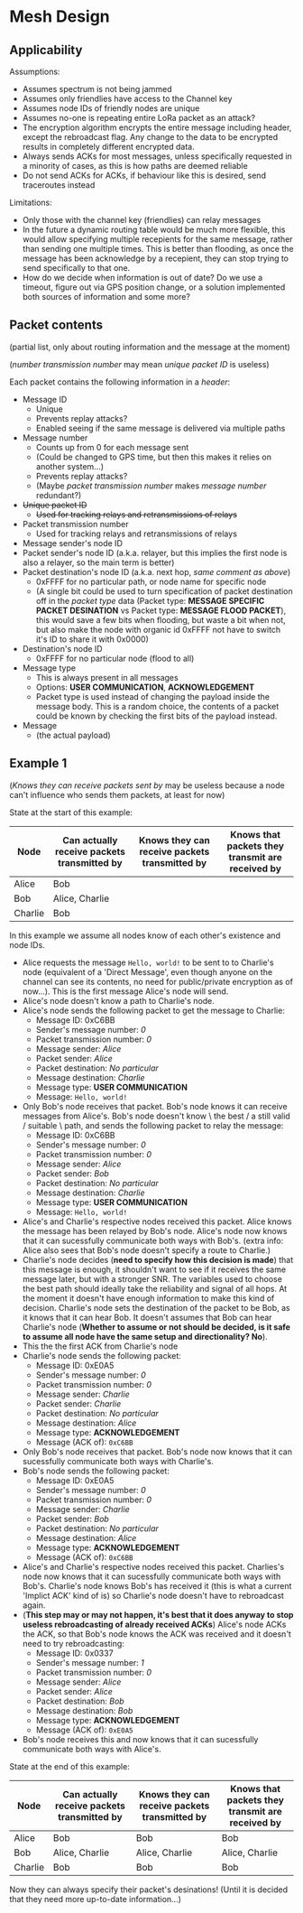 # Mesh Design

## Applicability

Assumptions:
- Assumes spectrum is not being jammed
- Assumes only friendlies have access to the Channel key
- Assumes node IDs of friendly nodes are unique
- Assumes no-one is repeating entire LoRa packet as an attack?
- The encryption algorithm encrypts the entire message including header, except the rebroadcast flag. Any change to the data to be encrypted results in completely different encrypted data.
- Always sends ACKs for most messages, unless specifically requested in a minority of cases, as this is how paths are deemed reliable
- Do not send ACKs for ACKs, if behaviour like this is desired, send traceroutes instead

Limitations:
- Only those with the channel key (friendlies) can relay messages
- In the future a dynamic routing table would be much more flexible, this would allow specifying multiple recepients for the same message, rather than sending one multiple times. This is better than flooding, as once the message has been acknowledge by a recepient, they can stop trying to send specifically to that one.
- How do we decide when information is out of date? Do we use a timeout, figure out via GPS position change, or a solution implemented both sources of information and some more?

## Packet contents

(partial list, only about routing information and the message at the moment)

(_number transmission number_ may mean _unique packet ID_ is useless)

Each packet contains the following information in a _header_:
- Message ID
  - Unique
  - Prevents replay attacks?
  - Enabled seeing if the same message is delivered via multiple paths
- Message number
  - Counts up from 0 for each message sent
  - (Could be changed to GPS time, but then this makes it relies on another system...)
  - Prevents replay attacks?
  - (Maybe _packet transmission number_ makes _message number_ redundant?)
- ~~Unique packet ID~~
  - ~~Used for tracking relays and retransmissions of relays~~
- Packet transmission number
  - Used for tracking relays and retransmissions of relays
- Message sender's node ID
- Packet sender's node ID (a.k.a. relayer, but this implies the first node is also a relayer, so the main term is better)
- Packet destination's node ID (a.k.a. next hop, _same comment as above_)
  - 0xFFFF for no particular path, or node name for specific node
  - (A single bit could be used to turn specification of packet destination off in the _packet type_ data (Packet type: **MESSAGE SPECIFIC PACKET DESINATION** vs Packet type: **MESSAGE FLOOD PACKET**), this would save a few bits when flooding, but waste a bit when not, but also make the node with organic id 0xFFFF not have to switch it's ID to share it with 0x0000)
- Destination's node ID
  - 0xFFFF for no particular node (flood to all)
- Message type
  - This is always present in all messages
  - Options: **USER COMMUNICATION**, **ACKNOWLEDGEMENT**
  - Packet type is used instead of changing the payload inside the message body. This is a random choice, the contents of a packet could be known by checking the first bits of the payload instead.
- Message
  - (the actual payload)

## Example 1

(_Knows they can receive packets sent by_ may be useless because a node can't influence who sends them packets, at least for now)

State at the start of this example:

| Node | Can actually receive packets transmitted by | Knows they can receive packets transmitted by | Knows that packets they transmit are received by |
| - | - | - | - |
| Alice | Bob | | |
| Bob | Alice, Charlie | | |
| Charlie | Bob | | |

In this example we assume all nodes know of each other's existence and node IDs.

- Alice requests the message `Hello, world!` to be sent to to Charlie's node (equivalent of a 'Direct Message', even though anyone on the channel can see its contents, no need for public/private encryption as of now...). This is the first message Alice's node will send.
- Alice's node doesn't know a path to Charlie's node.
- Alice's node sends the following packet to get the message to Charlie:
  - Message ID: 0xC6BB
  - Sender's message number: _0_
  - Packet transmission number: _0_
  - Message sender: _Alice_
  - Packet sender: _Alice_
  - Packet destination: _No particular_
  - Message destination: _Charlie_
  - Message type: **USER COMMUNICATION**
  - Message: `Hello, world!`
- Only Bob's node receives that packet. Bob's node knows it can receive messages from Alice's. Bob's node doesn't know \ the best / a still valid / suitable \ path, and sends the following packet to relay the message:
  - Message ID: 0xC6BB
  - Sender's message number: _0_
  - Packet transmission number: _0_
  - Message sender: _Alice_
  - Packet sender: _Bob_
  - Packet destination: _No particular_
  - Message destination: _Charlie_
  - Message type: **USER COMMUNICATION**
  - Message: `Hello, world!`
- Alice's and Charlie's respective nodes received this packet. Alice knows the message has been relayed by Bob's node. Alice's node now knows that it can sucessfully communicate both ways with Bob's. (extra info: Alice also sees that Bob's node doesn't specify a route to Charlie.)
- Charlie's node decides (**need to specify how this decision is made**) that this message is enough, it shouldn't want to see if it receives the same message later, but with a stronger SNR. The variables used to choose the best path should ideally take the reliability and signal of all hops. At the moment it doesn't have enough information to make this kind of decision. Charlie's node sets the destination of the packet to be Bob, as it knows that it can hear Bob. It doesn't assumes that Bob can hear Charlie's node (**Whether to assume or not should be decided, is it safe to assume all node have the same setup and directionality? No**).
- This the the first ACK from Charlie's node
- Charlie's node sends the following packet:
  - Message ID: 0xE0A5
  - Sender's message number: _0_
  - Packet transmission number: _0_
  - Message sender: _Charlie_
  - Packet sender: _Charlie_
  - Packet destination: _No particular_
  - Message destination: _Alice_
  - Message type: **ACKNOWLEDGEMENT**
  - Message (ACK of): `0xC6BB`
- Only Bob's node receives that packet. Bob's node now knows that it can sucessfully communicate both ways with Charlie's.
- Bob's node sends the following packet:
  - Message ID: 0xE0A5
  - Sender's message number: _0_
  - Packet transmission number: _0_
  - Message sender: _Charlie_
  - Packet sender: _Bob_
  - Packet destination: _No particular_
  - Message destination: _Alice_
  - Message type: **ACKNOWLEDGEMENT**
  - Message (ACK of): `0xC6BB`
- Alice's and Charlie's respective nodes received this packet. Charlies's node now knows that it can sucessfully communicate both ways with Bob's. Charlie's node knows Bob's has received it (this is what a current 'Implict ACK' kind of is) so Charlie's node doesn't have to rebroadcast again.
- (**This step may or may not happen, it's best that it does anyway to stop useless rebroadcasting of already received ACKs**) Alice's node ACKs the ACK, so that Bob's node knows the ACK was received and it doesn't need to try rebroadcasting:
  - Message ID: 0x0337
  - Sender's message number: _1_
  - Packet transmission number: _0_
  - Message sender: _Alice_
  - Packet sender: _Alice_
  - Packet destination: _Bob_
  - Message destination: _Bob_
  - Message type: **ACKNOWLEDGEMENT**
  - Message (ACK of): `0xE0A5`
- Bob's node receives this and now knows that it can sucessfully communicate both ways with Alice's.

State at the end of this example:

| Node | Can actually receive packets transmitted by | Knows they can receive packets transmitted by | Knows that packets they transmit are received by |
| - | - | - | - |
| Alice | Bob | Bob | Bob |
| Bob | Alice, Charlie | Alice, Charlie | Alice, Charlie |
| Charlie | Bob | Bob | Bob |

Now they can always specify their packet's desinations! (Until it is decided that they need more up-to-date information...)

